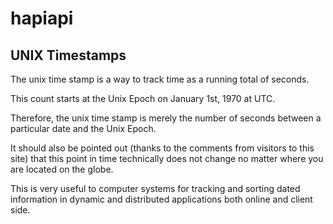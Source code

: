 # hapiapi

## UNIX Timestamps

The unix time stamp is a way to track time as a running total of seconds.

This count starts at the Unix Epoch on January 1st, 1970 at UTC.

Therefore, the unix time stamp is merely the number of seconds between a
particular date and the Unix Epoch.

It should also be pointed out (thanks to the comments from visitors to this
site) that this point in time technically does not change no matter where
you are located on the globe.

This is very useful to computer systems for tracking and sorting dated
information in dynamic and distributed applications both online and client side.
